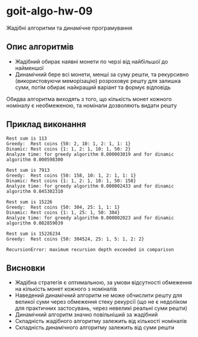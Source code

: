 # goit-algo-hw-09
Жадібні алгоритми та динамічне програмування​

## Опис алгоритмів
* Жадібний обирає наявні монети по черзі від найбільшої до найменшої
* Динамічний бере всі монети, менші за суму решти, та рекурсивно (використовуючи меморізацію) розроховує решту для залишка суми, потім обирає найкращий варіант та формує відповідь


Обидва алгоритма виходять з того, що кількість монет кожного номіналу є необмеженою, та номінали дозволяють видати решту

## Приклад виконання
```
Rest sum is 113
Greedy:  Rest coins {50: 2, 10: 1, 2: 1, 1: 1}
Dinamic: Rest coins {1: 1, 2: 1, 10: 1, 50: 2}
Analyze time: for greedy algorithm 0.000003019 and for dinamic algorithm 0.000598300

Rest sum is 7913
Greedy:  Rest coins {50: 158, 10: 1, 2: 1, 1: 1}
Dinamic: Rest coins {1: 1, 2: 1, 10: 1, 50: 158}
Analyze time: for greedy algorithm 0.000002433 and for dinamic algorithm 0.045302310

Rest sum is 15226
Greedy:  Rest coins {50: 304, 25: 1, 1: 1}
Dinamic: Rest coins {1: 1, 25: 1, 50: 304}
Analyze time: for greedy algorithm 0.000002023 and for dinamic algorithm 0.082859039

Rest sum is 15226234
Greedy:  Rest coins {50: 304524, 25: 1, 5: 1, 2: 2}

RecursionError: maximum recursion depth exceeded in comparison

 ```

## Висновки
* Жадібна стратегія є оптимальною, за умови відсутності обмеження на кількість монет кожного з номіналів
* Наведений динамічний алгоритм не може обчислити решту для великої суми через обмеження стеку рекурсії (що не є недоліком для практичних застосувань, через невеликі реальні суми решти)
* Динамічний алгоритм значно повільніший за жадібний
* Складність жадібного алгоритму залежить від кількості номіналів
* Складність динамічного алгоритму залежить від суми решти
